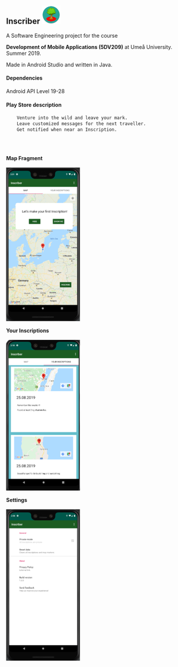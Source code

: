 ## Inscriber <img src="screenshots/icon.png" width="50"><br>

A Software Engineering project for the course 

<strong>Development of Mobile Applications (5DV209)</strong> at Umeå University. Summer 2019.

Made in Android Studio and written in Java.
#### Dependencies

Android API Level 19-28

#### Play Store description


        Venture into the wild and leave your mark.
        Leave customized messages for the next traveller.
        Get notified when near an Inscription.
<br>
<br>

<strong>Map Fragment</strong><br><br>
<img src="screenshots/mapfrag.png" width="200"><br>

<strong>Your Inscriptions</strong><br><br>
<img src="screenshots/inscription.png" width="200">

<strong>Settings</strong><br><br>
<img src="screenshots/settings.png" width="200">